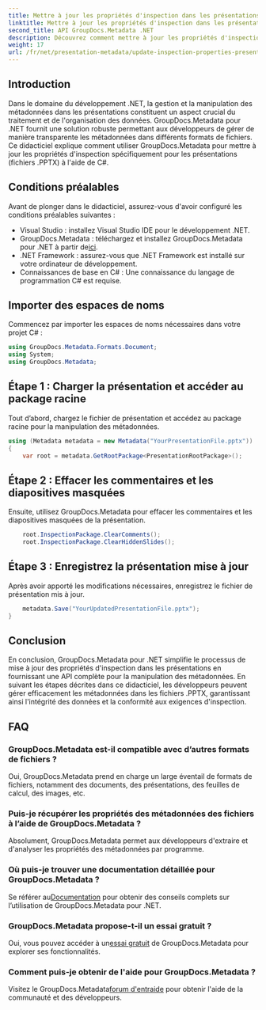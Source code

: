 ```yaml
---
title: Mettre à jour les propriétés d'inspection dans les présentations à l'aide de .NET
linktitle: Mettre à jour les propriétés d'inspection dans les présentations à l'aide de .NET
second_title: API GroupDocs.Metadata .NET
description: Découvrez comment mettre à jour les propriétés d'inspection dans les présentations à l'aide de .NET avec GroupDocs.Metadata. Manipulation simple et efficace des métadonnées pour les fichiers .PPTX.
weight: 17
url: /fr/net/presentation-metadata/update-inspection-properties-presentations/
---
```

## Introduction
Dans le domaine du développement .NET, la gestion et la manipulation des métadonnées dans les présentations constituent un aspect crucial du traitement et de l'organisation des données. GroupDocs.Metadata pour .NET fournit une solution robuste permettant aux développeurs de gérer de manière transparente les métadonnées dans différents formats de fichiers. Ce didacticiel explique comment utiliser GroupDocs.Metadata pour mettre à jour les propriétés d'inspection spécifiquement pour les présentations (fichiers .PPTX) à l'aide de C#.
## Conditions préalables
Avant de plonger dans le didacticiel, assurez-vous d'avoir configuré les conditions préalables suivantes :
- Visual Studio : installez Visual Studio IDE pour le développement .NET.
-  GroupDocs.Metadata : téléchargez et installez GroupDocs.Metadata pour .NET à partir de[ici](https://releases.groupdocs.com/metadata/net/).
- .NET Framework : assurez-vous que .NET Framework est installé sur votre ordinateur de développement.
- Connaissances de base en C# : Une connaissance du langage de programmation C# est requise.

## Importer des espaces de noms
Commencez par importer les espaces de noms nécessaires dans votre projet C# :
```csharp
using GroupDocs.Metadata.Formats.Document;
using System;
using GroupDocs.Metadata;
```
## Étape 1 : Charger la présentation et accéder au package racine
Tout d’abord, chargez le fichier de présentation et accédez au package racine pour la manipulation des métadonnées.

```csharp
using (Metadata metadata = new Metadata("YourPresentationFile.pptx"))
{
    var root = metadata.GetRootPackage<PresentationRootPackage>();
```
## Étape 2 : Effacer les commentaires et les diapositives masquées
Ensuite, utilisez GroupDocs.Metadata pour effacer les commentaires et les diapositives masquées de la présentation.

```csharp
    root.InspectionPackage.ClearComments();
    root.InspectionPackage.ClearHiddenSlides();
```
## Étape 3 : Enregistrez la présentation mise à jour
Après avoir apporté les modifications nécessaires, enregistrez le fichier de présentation mis à jour.

```csharp
    metadata.Save("YourUpdatedPresentationFile.pptx");
}
```

## Conclusion
En conclusion, GroupDocs.Metadata pour .NET simplifie le processus de mise à jour des propriétés d'inspection dans les présentations en fournissant une API complète pour la manipulation des métadonnées. En suivant les étapes décrites dans ce didacticiel, les développeurs peuvent gérer efficacement les métadonnées dans les fichiers .PPTX, garantissant ainsi l'intégrité des données et la conformité aux exigences d'inspection.

## FAQ
### GroupDocs.Metadata est-il compatible avec d’autres formats de fichiers ?
Oui, GroupDocs.Metadata prend en charge un large éventail de formats de fichiers, notamment des documents, des présentations, des feuilles de calcul, des images, etc.
### Puis-je récupérer les propriétés des métadonnées des fichiers à l’aide de GroupDocs.Metadata ?
Absolument, GroupDocs.Metadata permet aux développeurs d'extraire et d'analyser les propriétés des métadonnées par programme.
### Où puis-je trouver une documentation détaillée pour GroupDocs.Metadata ?
 Se référer au[Documentation](https://tutorials.groupdocs.com/metadata/net/) pour obtenir des conseils complets sur l’utilisation de GroupDocs.Metadata pour .NET.
### GroupDocs.Metadata propose-t-il un essai gratuit ?
 Oui, vous pouvez accéder à un[essai gratuit](https://releases.groupdocs.com/) de GroupDocs.Metadata pour explorer ses fonctionnalités.
### Comment puis-je obtenir de l'aide pour GroupDocs.Metadata ?
 Visitez le GroupDocs.Metadata[forum d'entraide](https://forum.groupdocs.com/c/metadata/14) pour obtenir l'aide de la communauté et des développeurs.